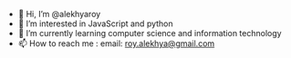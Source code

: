 - 👋 Hi, I’m @alekhyaroy
- 👀 I’m interested in JavaScript and python
- 🌱 I’m currently learning computer science and information technology
- 📫 How to reach me : email: roy.alekhya@gmail.com
